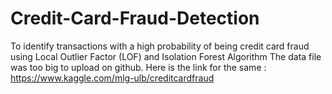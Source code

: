 # Credit-Card-Fraud-Detection
To identify transactions with a high probability of being credit card fraud using Local Outlier Factor (LOF) and Isolation Forest Algorithm
The data file was too big to upload on github.
Here is the link for the same : https://www.kaggle.com/mlg-ulb/creditcardfraud
